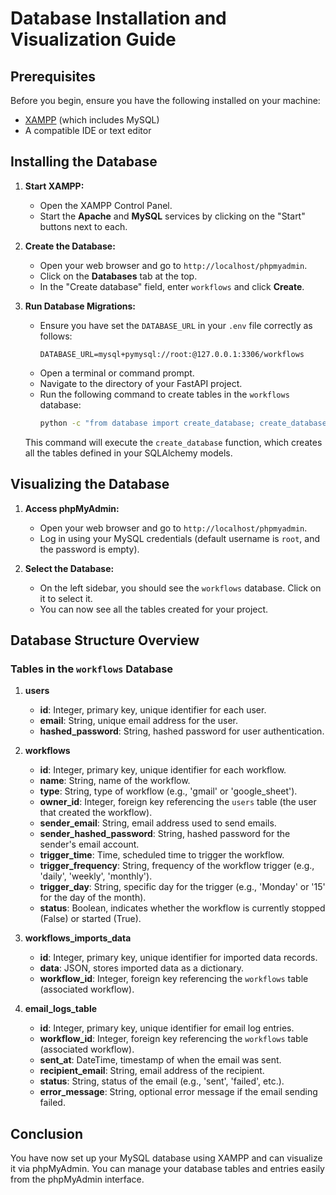 # Database Installation and Visualization Guide

## Prerequisites

Before you begin, ensure you have the following installed on your machine:
- [XAMPP](https://www.apachefriends.org/index.html) (which includes MySQL)
- A compatible IDE or text editor

## Installing the Database

1. **Start XAMPP:**
   - Open the XAMPP Control Panel.
   - Start the **Apache** and **MySQL** services by clicking on the "Start" buttons next to each.

2. **Create the Database:**
   - Open your web browser and go to `http://localhost/phpmyadmin`.
   - Click on the **Databases** tab at the top.
   - In the "Create database" field, enter `workflows` and click **Create**.

3. **Run Database Migrations:**
   - Ensure you have set the `DATABASE_URL` in your `.env` file correctly as follows:
     ```
     DATABASE_URL=mysql+pymysql://root:@127.0.0.1:3306/workflows
     ```
   - Open a terminal or command prompt.
   - Navigate to the directory of your FastAPI project.
   - Run the following command to create tables in the `workflows` database:
     ```bash
     python -c "from database import create_database; create_database()"
     ```

   This command will execute the `create_database` function, which creates all the tables defined in your SQLAlchemy models.

## Visualizing the Database

1. **Access phpMyAdmin:**
   - Open your web browser and go to `http://localhost/phpmyadmin`.
   - Log in using your MySQL credentials (default username is `root`, and the password is empty).

2. **Select the Database:**
   - On the left sidebar, you should see the `workflows` database. Click on it to select it.
   - You can now see all the tables created for your project.

## Database Structure Overview

### Tables in the `workflows` Database

1. **users**
   - **id**: Integer, primary key, unique identifier for each user.
   - **email**: String, unique email address for the user.
   - **hashed_password**: String, hashed password for user authentication.

2. **workflows**
   - **id**: Integer, primary key, unique identifier for each workflow.
   - **name**: String, name of the workflow.
   - **type**: String, type of workflow (e.g., 'gmail' or 'google_sheet').
   - **owner_id**: Integer, foreign key referencing the `users` table (the user that created the workflow).
   - **sender_email**: String, email address used to send emails.
   - **sender_hashed_password**: String, hashed password for the sender's email account.
   - **trigger_time**: Time, scheduled time to trigger the workflow.
   - **trigger_frequency**: String, frequency of the workflow trigger (e.g., 'daily', 'weekly', 'monthly').
   - **trigger_day**: String, specific day for the trigger (e.g., 'Monday' or '15' for the day of the month).
   - **status**: Boolean, indicates whether the workflow is currently stopped (False) or started (True).

3. **workflows_imports_data**
   - **id**: Integer, primary key, unique identifier for imported data records.
   - **data**: JSON, stores imported data as a dictionary.
   - **workflow_id**: Integer, foreign key referencing the `workflows` table (associated workflow).

4. **email_logs_table**
   - **id**: Integer, primary key, unique identifier for email log entries.
   - **workflow_id**: Integer, foreign key referencing the `workflows` table (associated workflow).
   - **sent_at**: DateTime, timestamp of when the email was sent.
   - **recipient_email**: String, email address of the recipient.
   - **status**: String, status of the email (e.g., 'sent', 'failed', etc.).
   - **error_message**: String, optional error message if the email sending failed.

## Conclusion

You have now set up your MySQL database using XAMPP and can visualize it via phpMyAdmin. You can manage your database tables and entries easily from the phpMyAdmin interface.
